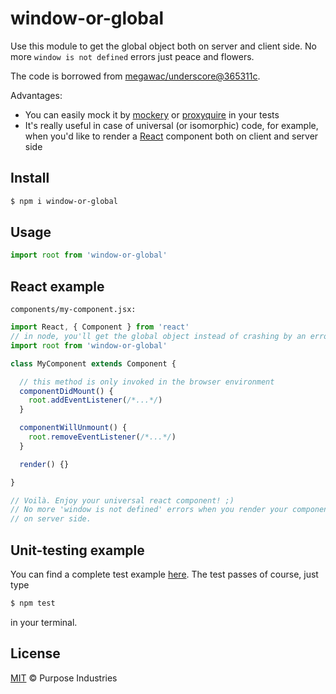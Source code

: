 window-or-global
================

Use this module to get the global object both on server and client side.
No more `window is not defined` errors just peace and flowers.

The code is borrowed from [megawac/underscore@365311c](https://github.com/megawac/underscore/commit/365311c9a440438531ca1c6bfd49e3c7c5f46079). 

Advantages:

- You can easily mock it by [mockery](https://www.npmjs.com/package/mockery) or [proxyquire](https://www.npmjs.com/package/proxyquire) in your tests
- It's really useful in case of universal (or isomorphic) code, for example, when you'd like to render a [React](http://facebook.github.io/react/) component both on client and server side

## Install

```sh
$ npm i window-or-global
```

## Usage

```js
import root from 'window-or-global'
```

## React example

`components/my-component.jsx:`

```js
import React, { Component } from 'react'
// in node, you'll get the global object instead of crashing by an error
import root from 'window-or-global'

class MyComponent extends Component {

  // this method is only invoked in the browser environment
  componentDidMount() {
    root.addEventListener(/*...*/)
  }

  componentWillUnmount() {
    root.removeEventListener(/*...*/)
  }

  render() {}

}

// Voilà. Enjoy your universal react component! ;)
// No more 'window is not defined' errors when you render your component
// on server side.

```

## Unit-testing example

You can find a complete test example [here](examples/react). The test passes of course, just type

```sh
$ npm test
```

in your terminal.

## License

[MIT](LICENSE) &copy; Purpose Industries
